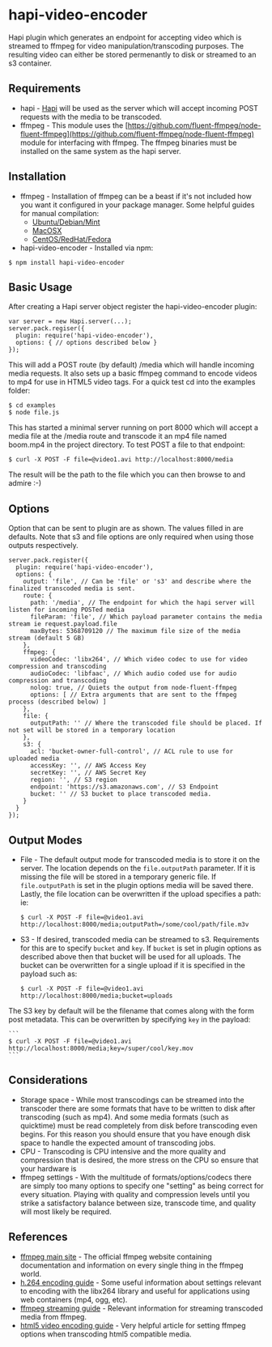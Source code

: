 hapi-video-encoder
==================

Hapi plugin which generates an endpoint for accepting video which is streamed to ffmpeg for video manipulation/transcoding purposes. The resulting video can either be stored permenantly to disk or streamed to an s3 container. 

## Requirements

* hapi - [Hapi](https://github.com/spumko/hapi) will be used as the server which will accept incoming POST requests with the media to be transcoded. 
* ffmpeg - This module uses the [https://github.com/fluent-ffmpeg/node-fluent-ffmpeg](https://github.com/fluent-ffmpeg/node-fluent-ffmpeg) module for interfacing with ffmpeg. The ffmpeg binaries must be installed on the same system as the hapi server. 

## Installation
* ffmpeg - Installation of ffmpeg can be a beast if it's not included how you want it configured in your package manager. Some helpful guides for manual compilation:
  * [Ubuntu/Debian/Mint](https://trac.ffmpeg.org/wiki/CompilationGuide/Ubuntu)
  * [MacOSX](https://trac.ffmpeg.org/wiki/CompilationGuide/MacOSX)
  * [CentOS/RedHat/Fedora](https://trac.ffmpeg.org/wiki/CompilationGuide/Centos)
* hapi-video-encoder - Installed via npm:
```
$ npm install hapi-video-encoder
```

## Basic Usage

After creating a Hapi server object register the hapi-video-encoder plugin:

```
var server = new Hapi.server(...);
server.pack.regiser({
  plugin: require('hapi-video-encoder'),
  options: { // options described below }
});
```

This will add a POST route (by default) /media which will handle incoming media requests. It also sets up a basic ffmpeg command to encode videos to mp4 for use in HTML5 video tags. For a quick test cd into the examples folder:

```
$ cd examples
$ node file.js
```

This has started a minimal server running on port 8000 which will accept a media file at the /media route and transcode it an mp4 file named boom.mp4 in the project directory. To test POST a file to that endpoint:

```
$ curl -X POST -F file=@video1.avi http://localhost:8000/media
```

The result will be the path to the file which you can then browse to and admire :-)

## Options

Option that can be sent to plugin are as shown. The values filled in are defaults. Note that s3 and file options are only required when using those outputs respectively. 

```
server.pack.register({
  plugin: require('hapi-video-encoder'),
  options: {
    output: 'file', // Can be 'file' or 's3' and describe where the finalized transcoded media is sent.
    route: {
      path: '/media', // The endpoint for which the hapi server will listen for incoming POSTed media
      fileParam: 'file', // Which payload parameter contains the media stream ie request.payload.file
      maxBytes: 5368709120 // The maximum file size of the media stream (default 5 GB)
    },
    ffmpeg: {
      videoCodec: 'libx264', // Which video codec to use for video compression and transcoding
      audioCodec: 'libfaac', // Which audio coded use for audio compression and transcoding
      nolog: true, // Quiets the output from node-fluent-ffmpeg
      options: [ // Extra arguments that are sent to the ffmpeg process (described below) ]
    },
    file: {
      outputPath: '' // Where the transcoded file should be placed. If not set will be stored in a temporary location
    },
    s3: {
      acl: 'bucket-owner-full-control', // ACL rule to use for uploaded media
      accessKey: '', // AWS Access Key
      secretKey: '', // AWS Secret Key
      region: '', // S3 region
      endpoint: 'https://s3.amazonaws.com', // S3 Endpoint
      bucket: '' // S3 bucket to place transcoded media. 
    }
  }
});
```

## Output Modes
 * File - The default output mode for transcoded media is to store it on the server. The location depends on the `file.outputPath` parameter. If it is missing the file will be stored in a temporary generic file. If `file.outputPath` is set in the plugin options media will be saved there. Lastly, the file location can be overwritten if the upload specifies a path: ie:

    ```
    $ curl -X POST -F file=@video1.avi http://localhost:8000/media;outputPath=/some/cool/path/file.m3v
    ```
 * S3 - If desired, transcoded media can be streamed to s3. Requirements for this are to specify `bucket` and `key`. If `bucket` is set in plugin options as described above then that bucket will be used for all uploads. The bucket can be overwritten for a single upload if it is specified in the payload such as:
 
    ```
    $ curl -X POST -F file=@video1.avi http://localhost:8000/media;bucket=uploads
    ``` 

The S3 key by default will be the filename that comes along with the form post metadata. This can be overwritten by specifying `key` in the payload:

    ```
    $ curl -X POST -F file=@video1.avi http://localhost:8000/media;key=/super/cool/key.mov
    ```

## Considerations
* Storage space - While most transcodings can be streamed into the transcoder there are some formats that have to be written to disk after transcoding (such as mp4). And some media formats (such as quicktime) must be read completely from disk before transcoding even begins. For this reason you should ensure that you have enough disk space to handle the expected amount of transcoding jobs. 
* CPU - Transcoding is CPU intensive and the more quality and compression that is desired, the more stress on the CPU so ensure that your hardware is 
* ffmpeg settings - With the multitude of formats/options/codecs there are simply too many options to specify one "setting" as being correct for every situation. Playing with quality and compression levels until you strike a satisfactory balance between size, transcode time, and quality will most likely be required. 


## References
* [ffmpeg main site](https://www.ffmpeg.org/) - The official ffmpeg website containing documentation and information on every single thing in the ffmpeg world. 
* [h.264 encoding guide](https://trac.ffmpeg.org/wiki/Encode/H.264) - Some useful information about settings relevant to encoding with the libx264 library and useful for applications using web containers (mp4, ogg, etc). 
* [ffmpeg streaming guide](https://trac.ffmpeg.org/wiki/StreamingGuide) - Relevant information for streaming transcoded media from ffmpeg.
* [html5 video encoding guide](https://blog.mediacru.sh/2013/12/23/The-right-way-to-encode-HTML5-video.html) - Very helpful article for setting ffmpeg options when transcoding html5 compatible media.
